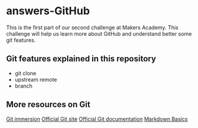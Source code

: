 answers-GitHub
==============

This is the first part of our second challenge at Makers Academy.
This challenge will help us learn more about GitHub and understand better some git features.

Git features explained in this repository
-----------------------------------------
* git clone
* upstream remote
* branch

More resources on Git
-----------------------------------------
[Git immersion](http://gitimmersion.com/)
[Official Git site](http://git-scm.com/)
[Official Git documentation](http://git-scm.com/doc)
[Markdown Basics](https://help.github.com/articles/markdown-basics)

